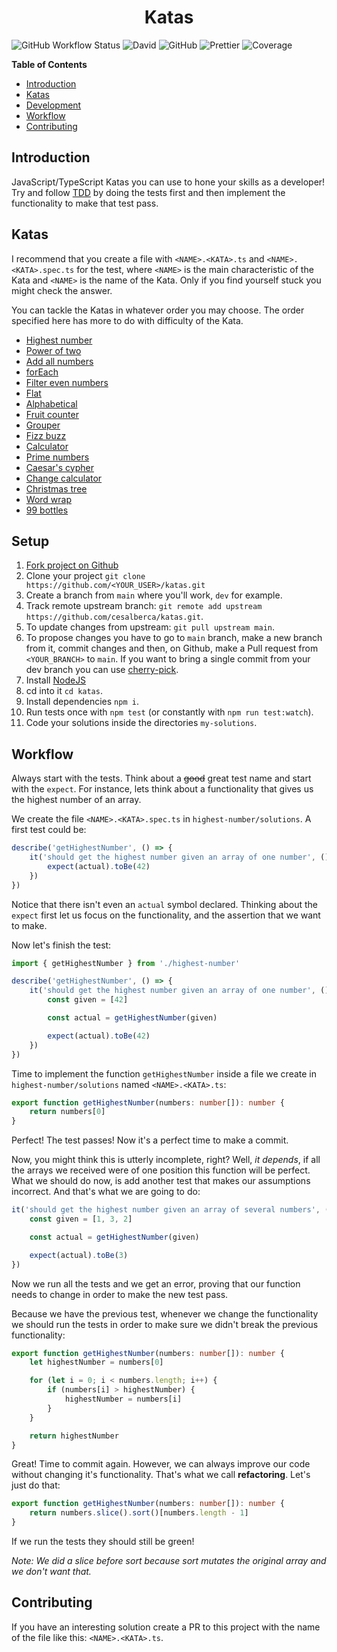 <h1 align="center">Katas</h1>

![GitHub Workflow Status](https://img.shields.io/github/workflow/status/cesalberca/katas/CI)
![David](https://img.shields.io/david/dev/cesalberca/katas)
![GitHub](https://img.shields.io/github/license/cesalberca/katas)
![Prettier](https://img.shields.io/badge/code_style-prettier-ff69b4.svg?style=flat-square)
![Coverage](coverage-badge.svg)

<!-- START doctoc generated TOC please keep comment here to allow auto update -->
<!-- DON'T EDIT THIS SECTION, INSTEAD RE-RUN doctoc TO UPDATE -->

**Table of Contents**

-   [Introduction](#introduction)
-   [Katas](#katas)
-   [Development](#development)
-   [Workflow](#workflow)
-   [Contributing](#contributing)

<!-- END doctoc generated TOC please keep comment here to allow auto update -->

## Introduction

JavaScript/TypeScript Katas you can use to hone your skills as a developer! Try and follow [TDD](https://en.wikipedia.org/wiki/Test-driven_development) by doing the tests first and then implement the functionality to make that test pass.

## Katas

I recommend that you create a file with `<NAME>.<KATA>.ts` and `<NAME>.<KATA>.spec.ts` for the test, where `<NAME>` is the main characteristic of the Kata and `<NAME>` is the name of the Kata. Only if you find yourself stuck you might check the answer.

You can tackle the Katas in whatever order you may choose. The order specified here has more to do with difficulty of the Kata.

-   [Highest number](highest-number/README.md)
-   [Power of two](power-of-two/README.md)
-   [Add all numbers](add-all-numbers/README.md)
-   [forEach](for-each/README.md)
-   [Filter even numbers](filter-even-numbers/README.md)
-   [Flat](flat/README.md)
-   [Alphabetical](alphabetical/README.md)
-   [Fruit counter](fruit-counter/README.md)
-   [Grouper](grouper/README.md)
-   [Fizz buzz](fizz-buzz/README.md)
-   [Calculator](calculator/README.md)
-   [Prime numbers](prime-numbers/README.md)
-   [Caesar's cypher](caesar/README.md)
-   [Change calculator](change-calculator/README.md)
-   [Christmas tree](christmas-tree/README.md)
-   [Word wrap](word-wrap/README.md)
-   [99 bottles](99-bottles/README.md)

## Setup

1. [Fork project on Github](https://github.com/cesalberca/katas.git)
2. Clone your project `git clone https://github.com/<YOUR_USER>/katas.git`
3. Create a branch from `main` where you'll work, `dev` for example.
4. Track remote upstream branch: `git remote add upstream https://github.com/cesalberca/katas.git`.
5. To update changes from upstream: `git pull upstream main`.
6. To propose changes you have to go to `main` branch, make a new branch from it, commit changes and then, on Github, make a Pull request from `<YOUR_BRANCH>` to `main`. If you want to bring a single commit from your dev branch you can use [cherry-pick](https://git-scm.com/docs/git-cherry-pick).
7. Install [NodeJS](https://nodejs.org/en/)
8. cd into it `cd katas`.
9. Install dependencies `npm i`.
10. Run tests once with `npm test` (or constantly with `npm run test:watch`).
11. Code your solutions inside the directories `my-solutions`.

## Workflow

Always start with the tests. Think about a ~~good~~ great test name and start with the `expect`. For instance, lets think about a functionality that gives us the highest number of an array.

We create the file `<NAME>.<KATA>.spec.ts` in `highest-number/solutions`. A first test could be:

```typescript
describe('getHighestNumber', () => {
    it('should get the highest number given an array of one number', () => {
        expect(actual).toBe(42)
    })
})
```

Notice that there isn't even an `actual` symbol declared. Thinking about the `expect` first let us focus on the functionality, and the assertion that we want to make.

Now let's finish the test:

```typescript
import { getHighestNumber } from './highest-number'

describe('getHighestNumber', () => {
    it('should get the highest number given an array of one number', () => {
        const given = [42]

        const actual = getHighestNumber(given)

        expect(actual).toBe(42)
    })
})
```

Time to implement the function `getHighestNumber` inside a file we create in `highest-number/solutions` named `<NAME>.<KATA>.ts`:

```typescript
export function getHighestNumber(numbers: number[]): number {
    return numbers[0]
}
```

Perfect! The test passes! Now it's a perfect time to make a commit.

Now, you might think this is utterly incomplete, right? Well, _it depends_, if all the arrays we received were of one position this function will be perfect. What we should do now, is add another test that makes our assumptions incorrect. And that's what we are going to do:

```typescript
it('should get the highest number given an array of several numbers', () => {
    const given = [1, 3, 2]

    const actual = getHighestNumber(given)

    expect(actual).toBe(3)
})
```

Now we run all the tests and we get an error, proving that our function needs to change in order to make the new test pass.

Because we have the previous test, whenever we change the functionality we should run the tests in order to make sure we didn't break the previous functionality:

```typescript
export function getHighestNumber(numbers: number[]): number {
    let highestNumber = numbers[0]

    for (let i = 0; i < numbers.length; i++) {
        if (numbers[i] > highestNumber) {
            highestNumber = numbers[i]
        }
    }

    return highestNumber
}
```

Great! Time to commit again. However, we can always improve our code without changing it's functionality. That's what we call **refactoring**. Let's just do that:

```typescript
export function getHighestNumber(numbers: number[]): number {
    return numbers.slice().sort()[numbers.length - 1]
}
```

If we run the tests they should still be green!

_Note: We did a slice before sort because sort mutates the original array and we don't want that._

## Contributing

If you have an interesting solution create a PR to this project with the name of the file like this: `<NAME>.<KATA>.ts`.
